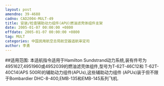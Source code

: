 ```yaml
---
layout: post
amendno: 39-4688
cadno: CAD2004-MULT-49
title: 安装/检查辅助动力组件(APU)燃油滤壳体组件支架
date: 2005-01-07 00:00:00 +0800
effdate: 2005-01-07 00:00:00 +0800
tag: MULT
categories: 中国民用航空总局航空器适航审定司
author: 李勇
---
```


##适用范围:
本适航指令适用于Hamilton Sundstrand动力系统,装有件号为4951627,4951960或4952039的燃油滤壳体组件,型号为T-62T-46C12和 T-62T-40C14(APS 500R)的辅助动力组件(APUs),这些辅助动力组件 (APUs)装于但不限于Bombardier DHC-8-400,EMB-135和EMB-145系列飞机.

